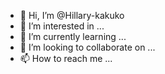 - 👋 Hi, I’m @Hillary-kakuko
- 👀 I’m interested in ...
- 🌱 I’m currently learning ...
- 💞️ I’m looking to collaborate on ...
- 📫 How to reach me ...

<!---
Hillary-kakuko/Hillary-kakuko is a ✨ special ✨ repository because its `README.md` (this file) appears on your GitHub profile.
You can click the Preview link to take a look at your changes.
--->
